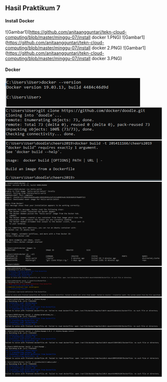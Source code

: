 ## Hasil Praktikum 7

#### Install Docker
![Gambar1](https://github.com/anitaangguntari/tekn-cloud-computing/blob/master/minggu-07/install docker 1.PNG)
![Gambar1](https://github.com/anitaangguntari/tekn-cloud-computing/blob/master/minggu-07/install docker 2.PNG)
![Gambar1](https://github.com/anitaangguntari/tekn-cloud-computing/blob/master/minggu-07/install docker 3.PNG)

#### Docker
![Gambar1](https://github.com/anitaangguntari/tekn-cloud-computing/blob/master/minggu-07/versi.PNG)
![Gambar1](https://github.com/anitaangguntari/tekn-cloud-computing/blob/master/minggu-07/1.PNG)
![Gambar1](https://github.com/anitaangguntari/tekn-cloud-computing/blob/master/minggu-07/2.PNG)
![Gambar1](https://github.com/anitaangguntari/tekn-cloud-computing/blob/master/minggu-07/1(2).PNG)
![Gambar1](https://github.com/anitaangguntari/tekn-cloud-computing/blob/master/minggu-07/2(2).PNG)
![Gambar1](https://github.com/anitaangguntari/tekn-cloud-computing/blob/master/minggu-07/3.PNG)
![Gambar1](https://github.com/anitaangguntari/tekn-cloud-computing/blob/master/minggu-07/4.PNG)